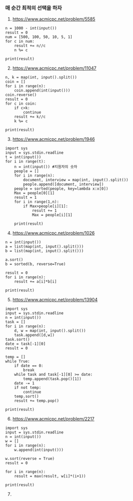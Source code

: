 ### 매 순간 최적의 선택을 하자
1. <https://www.acmicpc.net/problem/5585>
```
n = 1000 - int(input())
result = 0
num = [500, 100, 50, 10, 5, 1]
for c in num:
    result += n//c
    n %= c

print(result)
```

2. <https://www.acmicpc.net/problem/11047>
```
n, k = map(int, input().split())
coin = []
for i in range(n):
    coin.append(int(input()))
coin.reverse()
result = 0
for c in coin:
    if c>k:
        continue
    result += k//c
    k %= c

print(result)
```

3. <https://www.acmicpc.net/problem/1946>
```
import sys
input = sys.stdin.readline
t = int(input())
for i in range(t):
    n = int(input()) #지원자의 숫자
    people = []
    for i in range(n):
        document, interview = map(int, input().split())
        people.append([document, interview])
    people = sorted(people, key=lambda x:x[0])
    Max = people[0][1]
    result = 1
    for i in range(1,n):
        if Max>people[i][1]:
            result += 1
            Max = people[i][1]

    print(result)
```

4. <https://www.acmicpc.net/problem/1026>
```
n = int(input())
a = list(map(int, input().split()))
b = list(map(int, input().split()))

a.sort()
b = sorted(b, reverse=True)

result = 0
for i in range(n):
    result += a[i]*b[i]

print(result)
```

5. <https://www.acmicpc.net/problem/13904>
```
import sys
input = sys.stdin.readline
n = int(input())
task = []
for i in range(n):
    d, w = map(int, input().split())
    task.append([d,w])
task.sort()
date = task[-1][0]
result = 0

temp = []
while True:
    if date == 0:
        break
    while task and task[-1][0] >= date:
        temp.append(task.pop()[1])
    date -= 1
    if not temp:
        continue
    temp.sort()
    result += temp.pop()

print(result)
```

6. <https://www.acmicpc.net/problem/2217>
```
import sys
input = sys.stdin.readline
n = int(input())
w = []
for i in range(n):
    w.append(int(input()))

w.sort(reverse = True)
result = 0

for i in range(n):
    result = max(result, w[i]*(i+1))

print(result)
```

7.
